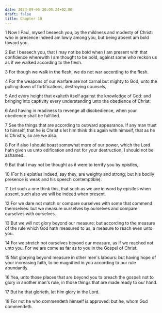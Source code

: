 ```yaml
---
date: 2024-09-06 20:00:24+02:00
draft: false
title: Chapter 10
---
```




1 Now I Paul, myself beseech you, by the mildness and modesty of Christ: who in presence indeed am lowly among you, but being absent am bold toward you.

2 But I beseech you, that I may not be bold when I am present with that confidence wherewith I am thought to be bold, against some who reckon us as if we walked according to the flesh.

3 For though we walk in the flesh, we do not war according to the flesh.

4 For the weapons of our warfare are not carnal but mighty to God, unto the pulling down of fortifications, destroying counsels,

5 And every height that exalteth itself against the knowledge of God: and bringing into captivity every understanding unto the obedience of Christ:

6 And having in readiness to revenge all disobedience, when your obedience shall be fulfilled.

7 See the things that are according to outward appearance. If any man trust to himself, that he is Christ's let him think this again with himself, that as he is Christ's, so are we also.

8 For if also I should boast somewhat more of our power, which the Lord hath given us unto edification and not for your destruction, I should not be ashamed.

9 But that I may not be thought as it were to terrify you by epistles,

10 (For his epistles indeed, say they, are weighty and strong; but his bodily presence is weak and his speech contemptible):

11 Let such a one think this, that such as we are in word by epistles when absent, such also we will be indeed when present.

12 For we dare not match or compare ourselves with some that commend themselves: but we measure ourselves by ourselves and compare ourselves with ourselves.

13 But we will not glory beyond our measure: but according to the measure of the rule which God hath measured to us, a measure to reach even unto you.

14 For we stretch not ourselves beyond our measure, as if we reached not unto you. For we are come as far as to you in the Gospel of Christ.

15 Not glorying beyond measure in other men's labours: but having hope of your increasing faith, to be magnified in you according to our rule abundantly.

16 Yea, unto those places that are beyond you to preach the gospel: not to glory in another man's rule, in those things that are made ready to our hand.

17 But he that glorieth, let him glory in the Lord.

18 For not he who commendeth himself is approved: but he, whom God commendeth.

